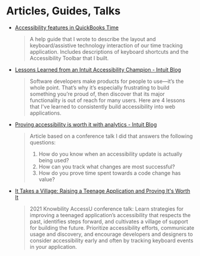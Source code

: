# Articles, Guides, Talks

* [Accessibility features in QuickBooks Time](https://quickbooks.intuit.com/learn-support/en-us/help-article/track-worker-time/accessibility-quickbooks-time)
    > A help guide that I wrote to describe the layout and keyboard/assistive technology interaction of our time tracking application. Includes descriptions of keyboard shortcuts and the Accessibility Toolbar that I built.
* [Lessons Learned from an Intuit Accessibility Champion - Intuit Blog](https://www.intuit.com/blog/social-responsibility/lessons-learned-from-an-intuit-accessibility-champion/)
   > Software developers make products for people to use—it’s the whole point. That’s why it’s especially frustrating to build something you’re proud of, then discover that its major functionality is out of reach for many users. Here are 4 lessons that I've learned to consistently build accessibility into web applications.
* [Proving accessibility is worth it with analytics - Intuit Blog](https://blogs.intuit.com/2021/05/06/proving-accessibility-is-worth-it-with-analytics/)
    > Article based on a conference talk I did that answers the following questions:
    > 1. How do you know when an accessibility update is actually being used?
    > 2. How can you track what changes are most successful?
    > 3. How do you prove time spent towards a code change has value?
* [It Takes a Village: Raising a Teenage Application and Proving It's Worth It](https://knowbility.org/programs/accessu-2021/it-takes-a-village-raising-a-teenage-application-and-proving-it-s-worth-it)
    > 2021 Knowbility AccessU conference talk: Learn strategies for improving a teenaged application’s accessibility that respects the past, identifies steps forward, and cultivates a village of support for building the future. Prioritize accessibility efforts, communicate usage and discovery, and encourage developers and designers to consider accessibility early and often by tracking keyboard events in your application.
<!-- * [Easy input validation with HTML and React](../media/easy-input-validation-with-html-and-react.md)
    > Simple guide for using native HTML attributes and minimal React for HTML input validation -->